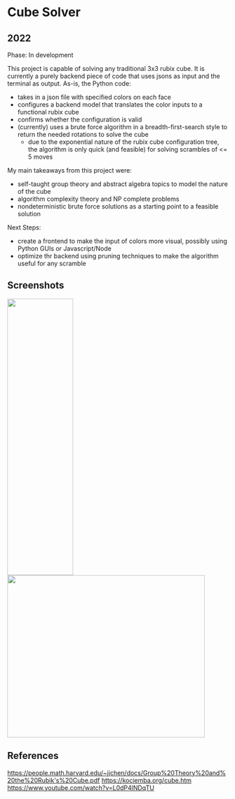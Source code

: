 # Cube Solver
## 2022

Phase: In development

This project is capable of solving any traditional 3x3 rubix cube. It is currently a purely backend piece of code that uses jsons as input and the terminal as output. As-is, the Python code:

- takes in a json file with specified colors on each face
- configures a backend model that translates the color inputs to a functional rubix cube
- confirms whether the configuration is valid
- (currently) uses a brute force algorithm in a breadth-first-search style to return the needed rotations to solve the cube
  - due to the exponential nature of the rubix cube configuration tree, the algorithm is only quick (and feasible) for solving scrambles of <= 5 moves


My main takeaways from this project were:

- self-taught group theory and abstract algebra topics to model the nature of the cube
- algorithm complexity theory and NP complete problems
- nondeterministic brute force solutions as a starting point to a feasible solution

Next Steps:
- create a frontend to make the input of colors more visual, possibly using Python GUIs or Javascript/Node
- optimize thr backend using pruning techniques to make the algorithm useful for any scramble

## Screenshots

<img width="150" height = "630" src="https://user-images.githubusercontent.com/90010213/147861550-fa9141ed-304f-426b-818f-9e14e502ec47.png"> <img width="450" height="370" src="https://user-images.githubusercontent.com/90010213/147861559-1c2c6a25-efb4-4ef4-8109-b29821a77068.png">

## References

https://people.math.harvard.edu/~jjchen/docs/Group%20Theory%20and%20the%20Rubik's%20Cube.pdf
https://kociemba.org/cube.htm
https://www.youtube.com/watch?v=L0dP4lNDqTU
